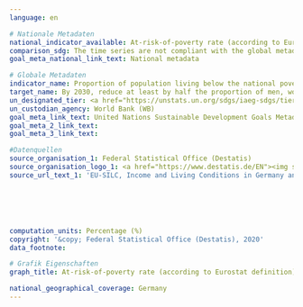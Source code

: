 ```yaml
---
language: en

# Nationale Metadaten
national_indicator_available: At-risk-of-poverty rate (according to Eurostat definition)
comparison_sdg: The time series are not compliant with the global metadata, but provide additional information.
goal_meta_national_link_text: National metadata

# Globale Metadaten
indicator_name: Proportion of population living below the national poverty line, by sex and age
target_name: By 2030, reduce at least by half the proportion of men, women and children of all ages living in poverty in all its dimensions according to national definitions.
un_designated_tier: <a href="https://unstats.un.org/sdgs/iaeg-sdgs/tier-classification/" title="Click here for more information on the UN tier classification.">Tier I</a>
un_custodian_agency: World Bank (WB)
goal_meta_link_text: United Nations Sustainable Development Goals Metadata
goal_meta_2_link_text: 
goal_meta_3_link_text: 

#Datenquellen
source_organisation_1: Federal Statistical Office (Destatis)
source_organisation_logo_1: <a href="https://www.destatis.de/EN"><img src="https://g205sdgs.github.io/sdg-indicators/public/OrgImgEn/destatis.png" alt="Logo destatis" style="height:60px; width:148px" /></a>
source_url_text_1: 'EU-SILC, Income and Living Conditions in Germany and the European Union (only available in German): "Einkommen und Lebensbedingungen in Deutschland und der Europäischen Union" - Fachserie 15, Reihe 3'






computation_units: Percentage (%)
copyright: '&copy; Federal Statistical Office (Destatis), 2020'
data_footnote: 

# Grafik Eigenschaften
graph_title: At-risk-of-poverty rate (according to Eurostat definition)

national_geographical_coverage: Germany
---
```


